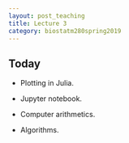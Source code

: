 ```yaml
---
layout: post_teaching
title: Lecture 3
category: biostatm280spring2019
---
```


## Today

* Plotting in Julia.

* Jupyter notebook.

* Computer arithmetics.

* Algorithms.

